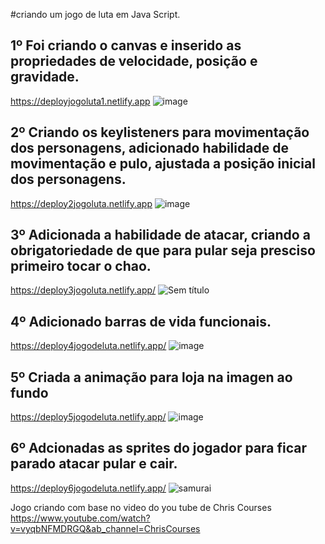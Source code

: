 #criando um jogo de luta em Java Script.

## 1º Foi criando o canvas e inserido as propriedades de velocidade, posição e gravidade.
https://deployjogoluta1.netlify.app
![image](https://user-images.githubusercontent.com/88566095/185760352-4a13aff2-1f7c-422c-9cae-6a10f6dffca1.png)

## 2º Criando os keylisteners para movimentação dos personagens, adicionado habilidade de movimentação e pulo, ajustada a posição inicial dos personagens.
https://deploy2jogoluta.netlify.app
![image](https://user-images.githubusercontent.com/88566095/185768574-6f629a9b-163c-46d0-8f84-30ae60a508b8.png)

## 3º Adicionada a habilidade de atacar, criando a obrigatoriedade de que para pular seja presciso primeiro tocar o chao.
https://deploy3jogoluta.netlify.app/
![Sem título](https://user-images.githubusercontent.com/88566095/185822090-dcafeb2b-b088-4931-951e-ee2e597199d8.png)

## 4º Adicionado barras de vida funcionais.
https://deploy4jogodeluta.netlify.app/
![image](https://user-images.githubusercontent.com/88566095/186041512-7db4a0a8-7af4-4f02-ac87-b236b2da1fed.png)

## 5º Criada a animação para loja na imagen ao fundo
https://deploy5jogodeluta.netlify.app/
![image](https://user-images.githubusercontent.com/88566095/186070024-f2670b5b-304d-4bac-91f1-8eea21fa2d50.png)

## 6º Adcionadas as sprites do jogador para ficar parado atacar pular e cair.
https://deploy6jogodeluta.netlify.app/
![samurai](https://user-images.githubusercontent.com/88566095/186308553-7c1d8407-18a0-4250-9fc1-5faca89b6906.png)




Jogo criando com base no video do you tube de Chris Courses
https://www.youtube.com/watch?v=vyqbNFMDRGQ&ab_channel=ChrisCourses
